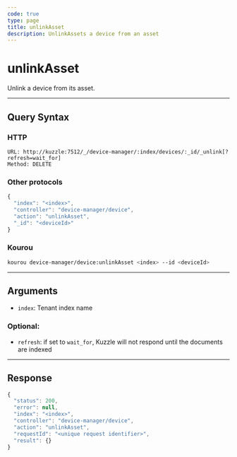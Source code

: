 ```yaml
---
code: true
type: page
title: unlinkAsset
description: UnlinkAssets a device from an asset
---
```


# unlinkAsset

Unlink a device from its asset.

---

## Query Syntax

### HTTP

```http
URL: http://kuzzle:7512/_/device-manager/:index/devices/:_id/_unlink[?refresh=wait_for]
Method: DELETE
```

### Other protocols

```js
{
  "index": "<index>",
  "controller": "device-manager/device",
  "action": "unlinkAsset",
  "_id": "<deviceId>"
}
```

### Kourou

```bash
kourou device-manager/device:unlinkAsset <index> --id <deviceId>
```

---

## Arguments

- `index`: Tenant index name

### Optional:

- `refresh`: if set to `wait_for`, Kuzzle will not respond until the documents are indexed

---

## Response

```js
{
  "status": 200,
  "error": null,
  "index": "<index>",
  "controller": "device-manager/device",
  "action": "unlinkAsset",
  "requestId": "<unique request identifier>",
  "result": {}
}
```
